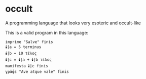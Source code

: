 # occult
A programming language that looks very esoteric and occult-like

This is a valid program in this language:
```
imprime "Salve" finis
🕯️|a = 5 terminus
🕯️|b = 10 τέλος 
🕯️|c = 🕯️|a + 🕯️|b τέλος
manifesta 🕯️|c finis
γρᾰ́φε "Ave atque vale" finis
```
